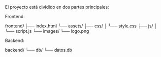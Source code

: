 El proyecto está dividido en dos partes principales:

Frontend:

frontend/
├── index.html
└── assets/
    ├── css/
    │   └── style.css
    ├── js/
    │   └── script.js
    └── images/
        └── logo.png

Backend:

backend/
└── db/
    └── datos.db
